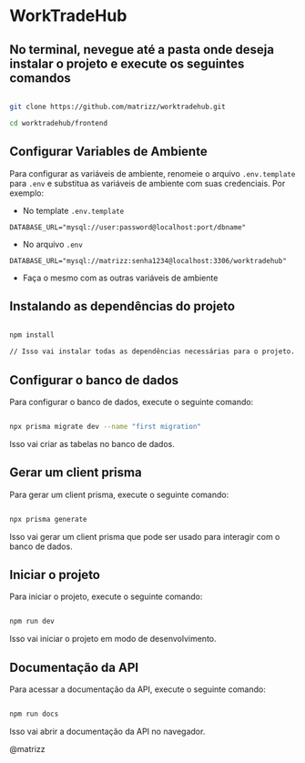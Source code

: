 # WorkTradeHub

## No terminal, nevegue até a pasta onde deseja instalar o projeto e execute os seguintes comandos

```bash

git clone https://github.com/matrizz/worktradehub.git

cd worktradehub/frontend
```

## Configurar Variables de Ambiente

Para configurar as variáveis de ambiente, renomeie o arquivo `.env.template` para `.env` e substitua as variáveis de ambiente com suas credenciais. Por exemplo:

- No template `.env.template`

```env
DATABASE_URL="mysql://user:password@localhost:port/dbname"
```

- No arquivo `.env`

```env
DATABASE_URL="mysql://matrizz:senha1234@localhost:3306/worktradehub"
```

- Faça o mesmo com as outras variáveis de ambiente

## Instalando as dependências do projeto

```bash

npm install

// Isso vai instalar todas as dependências necessárias para o projeto.
```

## Configurar o banco de dados

Para configurar o banco de dados, execute o seguinte comando:

```bash

npx prisma migrate dev --name "first migration"
```

Isso vai criar as tabelas no banco de dados.

## Gerar um client prisma

Para gerar um client prisma, execute o seguinte comando:

```bash

npx prisma generate
```

Isso vai gerar um client prisma que pode ser usado para interagir com o banco de dados.

## Iniciar o projeto

Para iniciar o projeto, execute o seguinte comando:

```bash

npm run dev
```

Isso vai iniciar o projeto em modo de desenvolvimento.

## Documentação da API

Para acessar a documentação da API, execute o seguinte comando:

```bash

npm run docs
```

Isso vai abrir a documentação da API no navegador.

@matrizz
